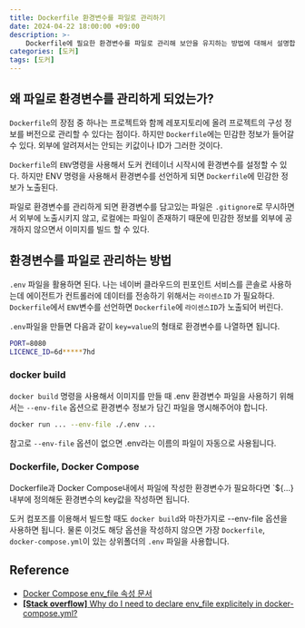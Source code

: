 ```yaml
---
title: Dockerfile 환경변수를 파일로 관리하기
date: 2024-04-22 18:00:00 +09:00
description: >-
    Dockerfile에 필요한 환경변수를 파일로 관리해 보안을 유지하는 방법에 대해서 설명합니다.
categories: [도커]
tags: [도커]
---
```


## 왜 파일로 환경변수를 관리하게 되었는가?

`Dockerfile`의 장점 중 하나는 프로젝트와 함께 레포지토리에 올려 프로젝트의 구성 정보를 버전으로 관리할 수 있다는 점이다. 하지만 `Dockerfile`에는 민감한 정보가 들어갈 수 있다. 외부에 알려져서는 안되는 키값이나 ID가 그러한 것이다. 

`Dockerfile`의 `ENV`명령을 사용해서 도커 컨테이너 시작시에 환경변수를 설정할 수 있다. 하지만 ENV 명령을 사용해서 환경변수를 선언하게 되면 `Dockerfile`에 민감한 정보가 노출된다. 

파일로 환경변수를 관리하게 되면 환경변수를 담고있는 파일은 `.gitignore`로 무시하면서 외부에 노출시키지 않고, 로컬에는 파일이 존재하기 때문에 민감한 정보를 외부에 공개하지 않으면서 이미지를 빌드 할 수 있다.

## 환경변수를 파일로 관리하는 방법

`.env` 파일을 활용하면 된다. 나는 네이버 클라우드의 핀포인트 서비스를 콘솔로 사용하는데 에이전트가 컨트롤러에 데이터를 전송하기 위해서는 `라이센스ID` 가 필요하다. `Dockerfile`에서 `ENV`변수를 선언하면 `Dockerfile`에 `라이센스ID`가 노출되어 버린다. 

`.env`파일을 만들면 다음과 같이 `key=value`의 형태로 환경변수를 나열하면 됩니다.

```sh
PORT=8080
LICENCE_ID=6d*****7hd
```

### docker build
`docker build` 명령을 사용해서 이미지를 만들 때 .env 환경변수 파일을 사용하기 위해서는 `--env-file` 옵션으로 환경변수 정보가 담긴 파일을 명시해주어야 합니다.
```sh
docker run ... --env-file ./.env ...
```
참고로 `--env-file` 옵션이 없으면 .env라는 이름의 파일이 자동으로 사용됩니다.

### Dockerfile, Docker Compose
Dockerfile과 Docker Compose내에서 파일에 작성한 환경변수가 필요하다면 `${...} 내부에 정의해둔 환경변수의 key값을 작성하면 됩니다.

도커 컴포즈를 이용해서 빌드할 때도 `docker build`와 마찬가지로 --env-file 옵션을 사용하면 됩니다. 물론 이것도 해당 옵션을 작성하지 않으면 가장 `Dockerfile`, `docker-compose.yml`이 있는 상위폴더의 `.env` 파일을 사용합니다. 


## Reference
- [Docker Compose env_file 속성 문서](https://docs.docker.com/compose/environment-variables/set-environment-variables/#use-the-env_file-attribute)
- [**[Stack overflow]** Why do I need to declare env_file explicitely in docker-compose.yml?](https://stackoverflow.com/questions/58047984/why-do-i-need-to-declare-env-file-explicitely-in-docker-compose-yml)